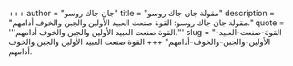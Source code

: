+++
author = "جان جاك روسو"
title = "مقولة جان جاك روسو"
description = "مقولة جان جاك روسو: القوة صنعت العبيد الأولين والجبن والخوف أدامهم."
quote = '''القوة صنعت العبيد الأولين والجبن والخوف أدامهم.'''
slug = "القوة-صنعت-العبيد-الأولين-والجبن-والخوف-أدامهم"
+++
القوة صنعت العبيد الأولين والجبن والخوف أدامهم.
